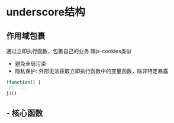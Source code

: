 # underscore结构

## 作用域包裹

通过立即执行函数，包裹自己的业务 跟js-cookies类似

- 避免全局污染
- 隐私保护: 外部无法获取立即执行函数中的变量函数，除非特定暴露

 ```javascript
(function() {
  // ....
})()

 ```

 ## - 核心函数

